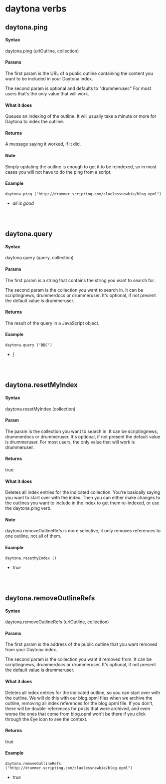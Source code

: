 
# daytona verbs
## daytona.ping
#### Syntax
daytona.ping (urlOutline, collection)

#### Params
The first param is the URL of a public outline containing the content you want to be included in your Daytona index.

The second param is optional and defaults to "drummeruser." For most users that's the only value that will work.

#### What it does
Queues an indexing of the outline. It will usually take a minute or more for Daytona to index the outline. 

#### Returns
A message saying it worked, if it did. 

#### Note
Simply updating the outline is enough to get it to be reindexed, so in most cases you will not have to do the ping from a script.

#### Example
`daytona.ping ("http://drummer.scripting.com/cluelessnewbie/blog.opml")`

- *all is good*

<br/><br/>
## daytona.query
#### Syntax
daytona.query (query, collection)

#### Params
The first param is a string that contains the string you want to search for.

The second param is the collection you want to search in. It can be scriptingnews, drummerdocs or drummeruser.  It's optional, if not present the default value is drummeruser.

#### Returns
The result of the query in a JavaScript object.

#### Example
`daytona.query ("BBC")`

- *[*

<br/><br/>
## daytona.resetMyIndex
#### Syntax
daytona.resetMyIndex (collection)

#### Param
The param is the collection you want to search in. It can be scriptingnews, drummerdocs or drummeruser. It's optional, if not present the default value is drummeruser. For most users, the only value that will work is drummeruser. 

#### Returns
true

#### What it does
Deletes all index entries for the indicated collection. You're basically saying you want to start over with the index. Then you can either make changes to the outlines you want to include in the index to get them re-indexed, or use the daytona.ping verb. 

#### Note
daytona.removeOutlineRefs is more selective, it only removes references to one outline, not all of them. 

#### Example
`daytona.resetMyIndex ()`

- *true*

<br/><br/>
## daytona.removeOutlineRefs
#### Syntax
daytona.removeOutlineRefs (urlOutline, collection)

#### Params
The first param is the address of the public outline that you want removed from your Daytona index.

The second param is the collection you want it removed from. It can be scriptingnews, drummerdocs or drummeruser.  It's optional, if not present the default value is drummeruser.

#### What it does
Deletes all index entries for the indicated outline, so you can start over with the outline. We will do this with our blog.opml files when we archive the outline, removing all index references for the blog.opml file. If you don't, there will be double-references for posts that were archived, and even worse the ones that come from blog.opml won't be there if you click through the Eye icon to see the context. 

#### Returns
true

#### Example
`daytona.removeOutlineRefs ("http://drummer.scripting.com/cluelessnewbie/blog.opml")`

- *true*

<br/><br/>
